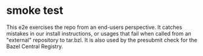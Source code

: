 # smoke test

This e2e exercises the repo from an end-users perspective.
It catches mistakes in our install instructions, or usages that fail when called from an "external" repository to tar.bzl.
It is also used by the presubmit check for the Bazel Central Registry.
